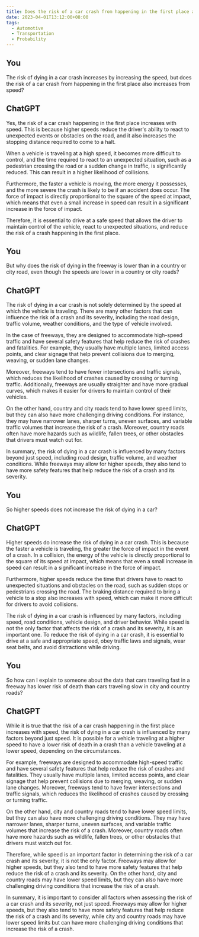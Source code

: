 ```yaml
---
title: Does the risk of a car crash from happening in the first place also increases from speed?
date: 2023-04-01T13:12:00+08:00
tags:
  - Automotive
  - Transportation
  - Probability
---
```

## You
The risk of dying in a car crash increases by increasing the speed, but does the risk of a car crash from happening in the first place also increases from speed?

## ChatGPT
Yes, the risk of a car crash happening in the first place increases with speed. This is because higher speeds reduce the driver's ability to react to unexpected events or obstacles on the road, and it also increases the stopping distance required to come to a halt.

When a vehicle is traveling at a high speed, it becomes more difficult to control, and the time required to react to an unexpected situation, such as a pedestrian crossing the road or a sudden change in traffic, is significantly reduced. This can result in a higher likelihood of collisions.

Furthermore, the faster a vehicle is moving, the more energy it possesses, and the more severe the crash is likely to be if an accident does occur. The force of impact is directly proportional to the square of the speed at impact, which means that even a small increase in speed can result in a significant increase in the force of impact.

Therefore, it is essential to drive at a safe speed that allows the driver to maintain control of the vehicle, react to unexpected situations, and reduce the risk of a crash happening in the first place.

## You
But why does the risk of dying in the freeway is lower than in a country or city road, even though the speeds are lower in a country or city roads?

## ChatGPT
The risk of dying in a car crash is not solely determined by the speed at which the vehicle is traveling. There are many other factors that can influence the risk of a crash and its severity, including the road design, traffic volume, weather conditions, and the type of vehicle involved.

In the case of freeways, they are designed to accommodate high-speed traffic and have several safety features that help reduce the risk of crashes and fatalities. For example, they usually have multiple lanes, limited access points, and clear signage that help prevent collisions due to merging, weaving, or sudden lane changes.

Moreover, freeways tend to have fewer intersections and traffic signals, which reduces the likelihood of crashes caused by crossing or turning traffic. Additionally, freeways are usually straighter and have more gradual curves, which makes it easier for drivers to maintain control of their vehicles.

On the other hand, country and city roads tend to have lower speed limits, but they can also have more challenging driving conditions. For instance, they may have narrower lanes, sharper turns, uneven surfaces, and variable traffic volumes that increase the risk of a crash. Moreover, country roads often have more hazards such as wildlife, fallen trees, or other obstacles that drivers must watch out for.

In summary, the risk of dying in a car crash is influenced by many factors beyond just speed, including road design, traffic volume, and weather conditions. While freeways may allow for higher speeds, they also tend to have more safety features that help reduce the risk of a crash and its severity.

## You
So higher speeds does not increase the risk of dying in a car?

## ChatGPT
Higher speeds do increase the risk of dying in a car crash. This is because the faster a vehicle is traveling, the greater the force of impact in the event of a crash. In a collision, the energy of the vehicle is directly proportional to the square of its speed at impact, which means that even a small increase in speed can result in a significant increase in the force of impact.

Furthermore, higher speeds reduce the time that drivers have to react to unexpected situations and obstacles on the road, such as sudden stops or pedestrians crossing the road. The braking distance required to bring a vehicle to a stop also increases with speed, which can make it more difficult for drivers to avoid collisions.

The risk of dying in a car crash is influenced by many factors, including speed, road conditions, vehicle design, and driver behavior. While speed is not the only factor that affects the risk of a crash and its severity, it is an important one. To reduce the risk of dying in a car crash, it is essential to drive at a safe and appropriate speed, obey traffic laws and signals, wear seat belts, and avoid distractions while driving.

## You
So how can I explain to someone about the data that cars traveling fast in a freeway has lower risk of death than cars traveling slow in city and country roads?

## ChatGPT
While it is true that the risk of a car crash happening in the first place increases with speed, the risk of dying in a car crash is influenced by many factors beyond just speed. It is possible for a vehicle traveling at a higher speed to have a lower risk of death in a crash than a vehicle traveling at a lower speed, depending on the circumstances.

For example, freeways are designed to accommodate high-speed traffic and have several safety features that help reduce the risk of crashes and fatalities. They usually have multiple lanes, limited access points, and clear signage that help prevent collisions due to merging, weaving, or sudden lane changes. Moreover, freeways tend to have fewer intersections and traffic signals, which reduces the likelihood of crashes caused by crossing or turning traffic.

On the other hand, city and country roads tend to have lower speed limits, but they can also have more challenging driving conditions. They may have narrower lanes, sharper turns, uneven surfaces, and variable traffic volumes that increase the risk of a crash. Moreover, country roads often have more hazards such as wildlife, fallen trees, or other obstacles that drivers must watch out for.

Therefore, while speed is an important factor in determining the risk of a car crash and its severity, it is not the only factor. Freeways may allow for higher speeds, but they also tend to have more safety features that help reduce the risk of a crash and its severity. On the other hand, city and country roads may have lower speed limits, but they can also have more challenging driving conditions that increase the risk of a crash.

In summary, it is important to consider all factors when assessing the risk of a car crash and its severity, not just speed. Freeways may allow for higher speeds, but they also tend to have more safety features that help reduce the risk of a crash and its severity, while city and country roads may have lower speed limits but can have more challenging driving conditions that increase the risk of a crash.